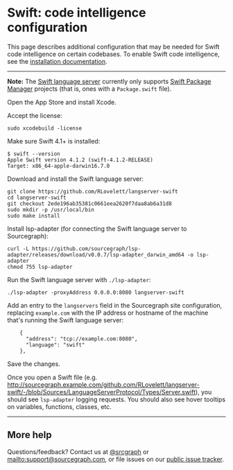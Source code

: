 # Swift: code intelligence configuration

This page describes additional configuration that may be needed for Swift code intelligence on certain codebases. To enable Swift code intelligence, see the [installation documentation](/docs/code-intelligence/install).

---

**Note:** The [Swift language server](https://github.com/RLovelett/langserver-swift) currently only supports [Swift Package Manager](https://swift.org/package-manager/) projects (that is, ones with a `Package.swift` file).

Open the App Store and install Xcode.

Accept the license:

```
sudo xcodebuild -license
```

Make sure Swift 4.1+ is installed:

```
$ swift --version
Apple Swift version 4.1.2 (swift-4.1.2-RELEASE)
Target: x86_64-apple-darwin16.7.0
```

Download and install the Swift language server:

```
git clone https://github.com/RLovelett/langserver-swift
cd langserver-swift
git checkout 2ede196ab35381c0661eea2620f7daa8ab6a31d8
sudo mkdir -p /usr/local/bin
sudo make install
```

Install lsp-adapter (for connecting the Swift language server to Sourcegraph):

```
curl -L https://github.com/sourcegraph/lsp-adapter/releases/download/v0.0.7/lsp-adapter_darwin_amd64 -o lsp-adapter
chmod 755 lsp-adapter
```

Run the Swift language server with `./lsp-adapter`:

```
./lsp-adapter -proxyAddress 0.0.0.0:8080 langserver-swift
```

Add an entry to the `langservers` field in the Sourcegraph site configuration, replacing `example.com` with the IP address or hostname of the machine that's running the Swift language server:

```
    {
      "address": "tcp://example.com:8080",
      "language": "swift"
    },
```

Save the changes.

Once you open a Swift file (e.g. http://sourcegraph.example.com/github.com/RLovelett/langserver-swift/-/blob/Sources/LanguageServerProtocol/Types/Server.swift), you should see `lsp-adapter` logging requests. You should also see hover tooltips on variables, functions, classes, etc.

---

## More help

Questions/feedback? Contact us at [@srcgraph](https://twitter.com/srcgraph) or <mailto:support@sourcegraph.com>, or file issues on our [public issue tracker](https://github.com/sourcegraph/issues/issues).
